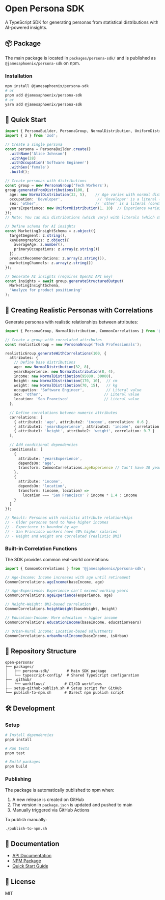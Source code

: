 # Open Persona SDK

A TypeScript SDK for generating personas from statistical distributions with AI-powered insights.

## 📦 Package

The main package is located in `packages/persona-sdk/` and is published as `@jamesaphoenix/persona-sdk` on npm.

### Installation

```bash
npm install @jamesaphoenix/persona-sdk
# or
pnpm add @jamesaphoenix/persona-sdk
# or
yarn add @jamesaphoenix/persona-sdk
```

## 🚀 Quick Start

```typescript
import { PersonaBuilder, PersonaGroup, NormalDistribution, UniformDistribution } from '@jamesaphoenix/persona-sdk';
import { z } from 'zod';

// Create a single persona
const persona = PersonaBuilder.create()
  .withName('Alice Johnson')
  .withAge(28)
  .withOccupation('Software Engineer')
  .withSex('female')
  .build();

// Create personas with distributions
const group = new PersonaGroup('Tech Workers');
group.generateFromDistributions(100, {
  age: new NormalDistribution(32, 5),    // Age varies with normal distribution
  occupation: 'Developer',                // 'Developer' is a literal (constant)
  sex: 'other',                          // 'other' is a literal (constant)
  yearsExperience: new UniformDistribution(1, 10)  // Experience varies uniformly
});
// Note: You can mix distributions (which vary) with literals (which stay constant)

// Define schema for AI insights
const MarketingInsightSchema = z.object({
  targetSegment: z.string(),
  keyDemographics: z.object({
    averageAge: z.number(),
    primaryOccupations: z.array(z.string())
  }),
  productRecommendations: z.array(z.string()),
  marketingChannels: z.array(z.string())
});

// Generate AI insights (requires OpenAI API key)
const insights = await group.generateStructuredOutput(
  MarketingInsightSchema,
  'Analyze for product positioning'
);
```

## 🎯 Creating Realistic Personas with Correlations

Generate personas with realistic relationships between attributes:

```typescript
import { PersonaGroup, NormalDistribution, CommonCorrelations } from '@jamesaphoenix/persona-sdk';

// Create a group with correlated attributes
const realisticGroup = new PersonaGroup('Tech Professionals');

realisticGroup.generateWithCorrelations(100, {
  attributes: {
    // Define base distributions
    age: new NormalDistribution(32, 8),
    yearsExperience: new NormalDistribution(8, 4),
    income: new NormalDistribution(95000, 30000),
    height: new NormalDistribution(170, 10),  // cm
    weight: new NormalDistribution(70, 15),   // kg
    occupation: 'Software Engineer',          // Literal value
    sex: 'other',                            // Literal value
    location: 'San Francisco'                // Literal value
  },
  
  // Define correlations between numeric attributes
  correlations: [
    { attribute1: 'age', attribute2: 'income', correlation: 0.6 },
    { attribute1: 'yearsExperience', attribute2: 'income', correlation: 0.7 },
    { attribute1: 'height', attribute2: 'weight', correlation: 0.7 }
  ],
  
  // Add conditional dependencies
  conditionals: [
    {
      attribute: 'yearsExperience',
      dependsOn: 'age',
      transform: CommonCorrelations.ageExperience // Can't have 30 years experience at age 25
    },
    {
      attribute: 'income',
      dependsOn: 'location',
      transform: (income, location) => 
        location === 'San Francisco' ? income * 1.4 : income
    }
  ]
});

// Result: Personas with realistic attribute relationships
// - Older personas tend to have higher incomes
// - Experience is bounded by age
// - San Francisco workers have 40% higher salaries
// - Height and weight are correlated (realistic BMI)
```

### Built-in Correlation Functions

The SDK provides common real-world correlations:

```typescript
import { CommonCorrelations } from '@jamesaphoenix/persona-sdk';

// Age-Income: Income increases with age until retirement
CommonCorrelations.ageIncome(baseIncome, age)

// Age-Experience: Experience can't exceed working years
CommonCorrelations.ageExperience(experience, age)

// Height-Weight: BMI-based correlation
CommonCorrelations.heightWeight(baseWeight, height)

// Education-Income: More education → higher income
CommonCorrelations.educationIncome(baseIncome, educationYears)

// Urban-Rural Income: Location-based adjustments
CommonCorrelations.urbanRuralIncome(baseIncome, isUrban)
```

## 📁 Repository Structure

```
open-persona/
├── packages/
│   ├── persona-sdk/        # Main SDK package
│   └── typescript-config/  # Shared TypeScript configuration
├── .github/
│   └── workflows/         # CI/CD workflows
├── setup-github-publish.sh # Setup script for GitHub
└── publish-to-npm.sh      # Direct npm publish script
```

## 🛠️ Development

### Setup

```bash
# Install dependencies
pnpm install

# Run tests
pnpm test

# Build packages
pnpm build
```

### Publishing

The package is automatically published to npm when:
1. A new release is created on GitHub
2. The version in `package.json` is updated and pushed to main
3. Manually triggered via GitHub Actions

To publish manually:
```bash
./publish-to-npm.sh
```

## 📄 Documentation

- [API Documentation](https://jamesaphoenix.github.io/persona-sdk/)
- [NPM Package](https://www.npmjs.com/package/@jamesaphoenix/persona-sdk)
- [Quick Start Guide](./packages/persona-sdk/QUICKSTART.md)

## 📝 License

MIT